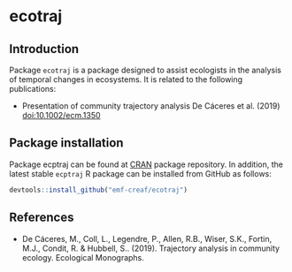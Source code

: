 ecotraj
================

## Introduction

Package `ecotraj` is a package designed to assist ecologists in the
analysis of temporal changes in ecosystems. It is related to the
following publications:

-   Presentation of community trajectory analysis De Cáceres et
    al. (2019) <doi:10.1002/ecm.1350>

## Package installation

Package ecptraj can be found at [CRAN](https://cran.r-project.org/)
package repository. In addition, the latest stable `ecptraj` R package
can be installed from GitHub as follows:

``` r
devtools::install_github("emf-creaf/ecotraj")
```

## References

-   De Cáceres, M., Coll, L., Legendre, P., Allen, R.B., Wiser, S.K.,
    Fortin, M.J., Condit, R. & Hubbell, S.. (2019). Trajectory analysis
    in community ecology. Ecological Monographs.

